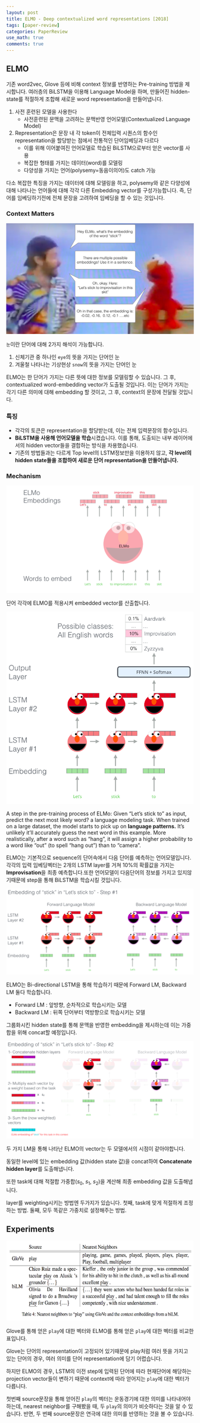 ```yaml
---
layout: post
title: ELMO - Deep contextualized word representations [2018]
tags: [paper-review]
categories: PaperReview
use_math: true
comments: true
---
```


## ELMO

기존 word2vec, Glove 등에 비해 context 정보를 반영하는 Pre-training 방법을 제시합니다. 여러층의 BiLSTM을 이용해 Language Model을 하며, 만들어진 hidden-state를 적절하게 조합해 새로운 word representation을 만들어냅니다.

1. 사전 훈련된 모델을 사용한다
   - 사전훈련된 문맥을 고려하는 문맥반영 언어모델(Contextualized Language Model)
2. Representation은 문장 내 각 token이 전체입력 시퀀스의 함수인 representation을 할당받는 점에서 전통적인 단어임베딩과 다르다
   - 이를 위해 이어붙여진 언어모델로 학습된 BiLSTM으로부터 얻은 vector를 사용
   - 복잡한 형태를 가지는 데이터(word)를 모델링
   - 다양성을 가지는 언어(polysemy=동음이의어)도 catch 가능

다소 복잡한 특징을 가지는 데이터에 대해 모델링을 하고, polysemy와 같은 다양성에 대해 나타나는 언어들에 대해 각각 다른 Embedding vector를 구성가능합니다. 즉, 단어를 임베딩하기전에 전체 문장을 고려하여 임베딩을 할 수 있는 것입니다.

### Context Matters

![ㅇㅇ](/img/ELMO/image01.png)

`눈`이란 단어에 대해 2가지 해석이 가능합니다.
1. 신체기관 중 하나인 `eye`의 뜻을 가지는 단어인 눈
2. 겨울철 나타나는 기상현상 `snow`의 뜻을 가지는 단어인 눈

ELMO는 한 단어가 가지는 다른 뜻에 대한 정보를 모델링할 수 있습니다. 그 후, contextualized word-embedding vector가 도출될 것입니다. 이는 단어가 가지는 각기 다른 의미에 대해 embedding 할 것이고, 그 후, context의 문장에 전달될 것입니다.

### 특징
- 각각의 토큰은 representation을 할당받는데, 이는 전체 입력문장의 함수입니다.
- **BiLSTM을 사용해 언어모델을 학습**시켰습니다. 이를 통해, 도출되는 내부 레이어에서의 hidden vector들을 결합하는 방식을 차용했습니다.
- 기존의 방법들과는 다르게 Top level의 LSTM정보만을 이용하지 않고, **각 level의 hidden state들을 조합하여 새로운 단어 representation을 만들어냅니다.**

### Mechanism

![image2](/img/ELMO/image02.png)

단어 각각에 ELMO를 적용시켜 embedded vector를 산출합니다.

![image3](/img/ELMO/image03.png)

A step in the pre-training process of ELMo: Given “Let’s stick to” as input, predict the next most likely word? a language modeling task. When trained on a large dataset, the model starts to pick up on **language patterns.** It’s unlikely it’ll accurately guess the next word in this example. More realistically, after a word such as “hang”, it will assign a higher probability to a word like “out” (to spell “hang out”) than to “camera”.

ELMO는 기본적으로 sequence의 단어속에서 다음 단어를 예측하는 언어모델입니다. 각각의 입력 임베딩벡터는 2개의 LSTM layer를 거쳐 10%의 확률값을 가지는 **Improvisation**을 최종 예측합니다.또한 언어모델이 다음단어의 정보를 가지고 있지않기때문에 step을 통해 BiLSTM을 학습시킬 것입니다.

![image4](/img/ELMO/image04.png)

ELMO는 Bi-directional LSTM을 통해 학습하기 때문에 Forward LM, Backward LM 둘다 학습합니다.

- Forward LM : 앞방향, 순차적으로 학습시키는 모델
- Backward LM : 뒤쪽 단어부터 역방향으로 학습시키는 모델

그룹화시킨 hidden state를 통해 문맥을 반영한 embedding을 제시하는데 이는 가중합을 위해 concat할 예정입니다.

![image5](/img/ELMO/image05.png)

두 가지 LM을 통해 나타난 ELMO의 vector는 두 모델에서의 시점이 같아야합니다.  

동일한 level에 있는 embedding 값(hidden state 값)을 concat하여 **Concatenate hidden layer**를 도출해냅니다.

또한 task에 대해 적절합 가중합($s_0$, $s_1$, $s_2$)을 계산해 최종 embedding 값을 도출해냅니다.

layer를 weighting시키는 방법엔 두가지가 있습니다. 첫째, task에 맞게 적절하게 조정하는 방법. 둘째, 모두 똑같은 가중치로 설정해주는 방법.


## Experiments

![image6](/img/ELMO/image06.png)

Glove를 통해 얻은 `play`에 대한 벡터와 ELMO를 통해 얻은 `play`에 대한 벡터를 비교한 표입니다.

Glove는 단어의 representation이 고정되어 있기때문에 play처럼 여러 뜻을 가지고 있는 단어의 경우, 여러 의미를 단어 representation에 담기 어렵습니다.

하지만 ELMO의 경우, LSTM의 이전 step에 입력된 단어에 따라 현재단어에 해당하는 projection vector들이 변하기 때문에 context에 따라 얻어지는 `play`에 대한 벡터가 다릅니다. 

첫번째 source문장을 통해 얻어진 `play`의 벡터는 운동경기에 대한 의미를 나타내어야 하는데, nearest neighbor를 구해봤을 때, 두 `play`의 의미가 비슷하다는 것을 알 수 있습니다. 반면, 두 번째 source문장은 연극에 대한 의미를 반영하는 것을 볼 수 있습니다.
